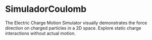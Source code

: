 # SimuladorCoulomb
The Electric Charge Motion Simulator visually demonstrates the force direction on charged particles in a 2D space. Explore static charge interactions without actual motion.
